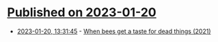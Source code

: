 # [Published on 2023-01-20](index.md)

* [2023-01-20, 13:31:45](https://news.ycombinator.com/item?id=34452871) - [When bees get a taste for dead things (2021)](https://news.ucr.edu/articles/2021/11/23/when-bees-get-taste-dead-things)
